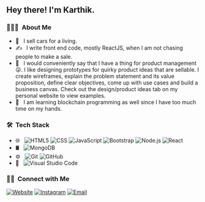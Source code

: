 
<h2> Hey there! I'm Karthik.</h2>

<h3> 👨🏻‍💻 &nbsp;About Me </h3>

- 💼 &nbsp; I sell cars for a living.
- ✍️ &nbsp; I write front end code, mostly ReactJS, when I am not chasing people to make a sale. 
- 🤔 &nbsp; I would conveniently say that I have a thing for product management😜. I like designing prototypes for quirky product ideas that are sellable. I create wireframes, explain the problem statement and its value proposition, define clear objectives, come up with use cases and build a business canvas. Check out the design/product ideas tab on my personal website to view examples.
- 🧩 &nbsp; I am learning blockchain programming as well since I have too much time on my hands.


<h3> 🛠 &nbsp;Tech Stack</h3>

- 🌐 &nbsp;
  ![HTML5](https://img.shields.io/badge/-HTML5-333333?style=flat&logo=HTML5)
  ![CSS](https://img.shields.io/badge/-CSS-333333?style=flat&logo=CSS3&logoColor=1572B6)
  ![JavaScript](https://img.shields.io/badge/-JavaScript-333333?style=flat&logo=javascript)
  ![Bootstrap](https://img.shields.io/badge/-Bootstrap-333333?style=flat&logo=bootstrap&logoColor=563D7C)
  ![Node.js](https://img.shields.io/badge/-Node.js-333333?style=flat&logo=node.js)
  ![React](https://img.shields.io/badge/-React-333333?style=flat&logo=react)
- 🛢 &nbsp;
  ![MongoDB](https://img.shields.io/badge/-MongoDB-333333?style=flat&logo=mongodb)
- ⚙️ &nbsp;
  ![Git](https://img.shields.io/badge/-Git-333333?style=flat&logo=git)
  ![GitHub](https://img.shields.io/badge/-GitHub-333333?style=flat&logo=github)
- 🔧 &nbsp;
  ![Visual Studio Code](https://img.shields.io/badge/-Visual%20Studio%20Code-333333?style=flat&logo=visual-studio-code&logoColor=007ACC)

<h3> 🤝🏻 &nbsp;Connect with Me </h3>

<p align="center">

<a href="https://karthikperformante.com/"><img alt="Website" src="https://img.shields.io/badge/Website-karthikperformante.com-blue?style=flat-square&logo=google-chrome"></a>
<a href="https://www.instagram.com/karthik2502/"><img alt="Instagram" src="https://img.shields.io/badge/Instagram-karthik2502_-blue?style=flat-square&logo=instagram"></a>
<a href="mailto:karthik2502@protonmail.com"><img alt="Email" src="https://img.shields.io/badge/Email-karthik2502@protonmail.com-blue?style=flat-square&logo=gmail"></a>
</p>
